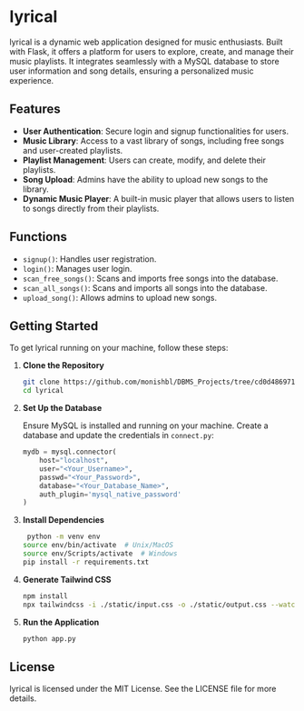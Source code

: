 # lyrical

lyrical is a dynamic web application designed for music enthusiasts. Built with Flask, it offers a platform for users to explore, create, and manage their music playlists. It integrates seamlessly with a MySQL database to store user information and song details, ensuring a personalized music experience.

## Features

-   **User Authentication**: Secure login and signup functionalities for users.
-   **Music Library**: Access to a vast library of songs, including free songs and user-created playlists.
-   **Playlist Management**: Users can create, modify, and delete their playlists.
-   **Song Upload**: Admins have the ability to upload new songs to the library.
-   **Dynamic Music Player**: A built-in music player that allows users to listen to songs directly from their playlists.

## Functions

-   `signup()`: Handles user registration.
-   `login()`: Manages user login.
-   `scan_free_songs()`: Scans and imports free songs into the database.
-   `scan_all_songs()`: Scans and imports all songs into the database.
-   `upload_song()`: Allows admins to upload new songs.

## Getting Started

To get lyrical running on your machine, follow these steps:

1. **Clone the Repository**

    ```bash
    git clone https://github.com/monishbl/DBMS_Projects/tree/cd0d4869711a7127c7bf98e4f33dfa43f3799552/Music_Player
    cd lyrical
    ```

2. **Set Up the Database**

    Ensure MySQL is installed and running on your machine. Create a database and update the credentials in `connect.py`:

    ```py
    mydb = mysql.connector(
        host="localhost",
        user="<Your_Username>",
        passwd="<Your_Password>",
        database="<Your_Database_Name>",
        auth_plugin='mysql_native_password'
    )
    ```

3. **Install Dependencies**

    ```bash
     python -m venv env
    source env/bin/activate  # Unix/MacOS
    source env/Scripts/activate  # Windows
    pip install -r requirements.txt
    ```

4. **Generate Tailwind CSS**

    ```bash
    npm install
    npx tailwindcss -i ./static/input.css -o ./static/output.css --watch
    ```

5. **Run the Application**

    ```bash
    python app.py
    ```

License
-------
lyrical is licensed under the MIT License. See the LICENSE file for more details.